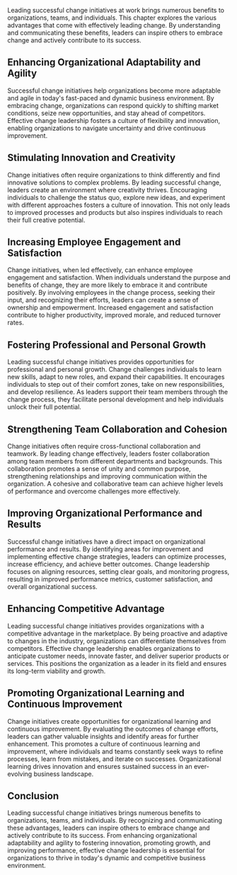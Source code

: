 
Leading successful change initiatives at work brings numerous benefits to organizations, teams, and individuals. This chapter explores the various advantages that come with effectively leading change. By understanding and communicating these benefits, leaders can inspire others to embrace change and actively contribute to its success.

Enhancing Organizational Adaptability and Agility
-------------------------------------------------

Successful change initiatives help organizations become more adaptable and agile in today's fast-paced and dynamic business environment. By embracing change, organizations can respond quickly to shifting market conditions, seize new opportunities, and stay ahead of competitors. Effective change leadership fosters a culture of flexibility and innovation, enabling organizations to navigate uncertainty and drive continuous improvement.

Stimulating Innovation and Creativity
-------------------------------------

Change initiatives often require organizations to think differently and find innovative solutions to complex problems. By leading successful change, leaders create an environment where creativity thrives. Encouraging individuals to challenge the status quo, explore new ideas, and experiment with different approaches fosters a culture of innovation. This not only leads to improved processes and products but also inspires individuals to reach their full creative potential.

Increasing Employee Engagement and Satisfaction
-----------------------------------------------

Change initiatives, when led effectively, can enhance employee engagement and satisfaction. When individuals understand the purpose and benefits of change, they are more likely to embrace it and contribute positively. By involving employees in the change process, seeking their input, and recognizing their efforts, leaders can create a sense of ownership and empowerment. Increased engagement and satisfaction contribute to higher productivity, improved morale, and reduced turnover rates.

Fostering Professional and Personal Growth
------------------------------------------

Leading successful change initiatives provides opportunities for professional and personal growth. Change challenges individuals to learn new skills, adapt to new roles, and expand their capabilities. It encourages individuals to step out of their comfort zones, take on new responsibilities, and develop resilience. As leaders support their team members through the change process, they facilitate personal development and help individuals unlock their full potential.

Strengthening Team Collaboration and Cohesion
---------------------------------------------

Change initiatives often require cross-functional collaboration and teamwork. By leading change effectively, leaders foster collaboration among team members from different departments and backgrounds. This collaboration promotes a sense of unity and common purpose, strengthening relationships and improving communication within the organization. A cohesive and collaborative team can achieve higher levels of performance and overcome challenges more effectively.

Improving Organizational Performance and Results
------------------------------------------------

Successful change initiatives have a direct impact on organizational performance and results. By identifying areas for improvement and implementing effective change strategies, leaders can optimize processes, increase efficiency, and achieve better outcomes. Change leadership focuses on aligning resources, setting clear goals, and monitoring progress, resulting in improved performance metrics, customer satisfaction, and overall organizational success.

Enhancing Competitive Advantage
-------------------------------

Leading successful change initiatives provides organizations with a competitive advantage in the marketplace. By being proactive and adaptive to changes in the industry, organizations can differentiate themselves from competitors. Effective change leadership enables organizations to anticipate customer needs, innovate faster, and deliver superior products or services. This positions the organization as a leader in its field and ensures its long-term viability and growth.

Promoting Organizational Learning and Continuous Improvement
------------------------------------------------------------

Change initiatives create opportunities for organizational learning and continuous improvement. By evaluating the outcomes of change efforts, leaders can gather valuable insights and identify areas for further enhancement. This promotes a culture of continuous learning and improvement, where individuals and teams constantly seek ways to refine processes, learn from mistakes, and iterate on successes. Organizational learning drives innovation and ensures sustained success in an ever-evolving business landscape.

Conclusion
----------

Leading successful change initiatives brings numerous benefits to organizations, teams, and individuals. By recognizing and communicating these advantages, leaders can inspire others to embrace change and actively contribute to its success. From enhancing organizational adaptability and agility to fostering innovation, promoting growth, and improving performance, effective change leadership is essential for organizations to thrive in today's dynamic and competitive business environment.
